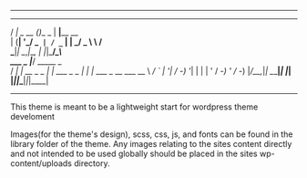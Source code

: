 **********************************************************
   ___          _        ___                              
  / __|_ _ __ _(_)__ _  | __|____ __                      
 | (__| '_/ _` | / _` | | _/ _ \ \ /                      
  \___|_| \__,_|_\__, | |_|\___/_\_\                      
  ___ _          |___/           _____ _                  
 / __| |_ __ _ _ _| |_ ___ _ _  |_   _| |_  ___ _ __  ___ 
 \__ \  _/ _` | '_|  _/ -_) '_|   | | | ' \/ -_) '  \/ -_)
 |___/\__\__,_|_|  \__\___|_|     |_| |_||_\___|_|_|_\___|

**********************************************************

This theme is meant to be a lightweight start for wordpress theme develoment

Images(for the theme's design), scss, css, js, and fonts can be found in the library folder of the theme. Any images relating to the sites content directly and not intended to be used globally should be placed in the sites wp-content/uploads directory.